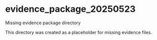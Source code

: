 # evidence_package_20250523

Missing evidence package directory

This directory was created as a placeholder for missing evidence files.
